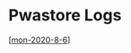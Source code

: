 # Pwastore Logs

[[mon-2020-8-6]]

[//begin]: # "Autogenerated link references for markdown compatibility"
[mon-2020-8-6]: mon-2020-8-6 "Mon 2020 8 6"
[//end]: # "Autogenerated link references"